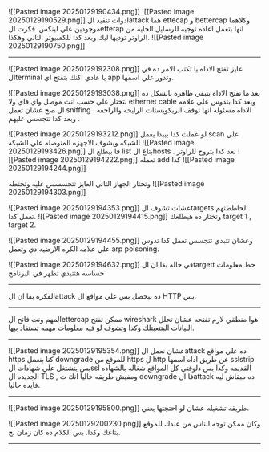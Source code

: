 ![[Pasted image 20250129190434.png]]
![[Pasted image 20250129190529.png]]
ادوات تنفيذ الattack هما ettecap و bettercap وكلاهما موجودين علي لينكس.
فكرت الetterap انها بتعمل اعاده توجيه للرسايل الجايه من الراوتر توديها ليك وبعد كدا للكمبيوتر التاني وهكذا.
![[Pasted image 20250129190750.png]]

-------------------------------------------------------------------------------

![[Pasted image 20250129192308.png]]
عايز تفتح الاداه يا تكتب الامر ده في الterminal يا عادي اكنك بتفتح اي app وتدور علي اسمها.

![[Pasted image 20250129193038.png]]
بعد ما تفتح الاداه بتبقي ظاهره بالشكل ده بتختار علي حسب انت موصل واي فاي ولا ethernet cable 
وبعد كدا بتدوس علي علامه ال صح عشان تعمل sniffing .
الاداه مسئوله انها توقف الريكويستات الرايحه والراجعه وبعد كدا تتجسس عليهم .

![[Pasted image 20250129193212.png]]
لو عملت كدا بيبدا يعمل scan علي الشبكه ويشوف الاجهزه المتوصله علي الشبكه 
![[Pasted image 20250129193426.png]]
فا بيطلع ال list بتاع الhosts . 
بعد كدا بتروح للراوتر
![[Pasted image 20250129194222.png]]
تعمله add كدا
![[Pasted image 20250129194244.png]]

وتختار الجهاز التاني العايز تتجسسس عليه وتحتطه 
![[Pasted image 20250129194303.png]]

![[Pasted image 20250129194353.png]]
عشات تشوف الtargets الحاططتهم تعمل كدا.
![[Pasted image 20250129194415.png]]
وتختار ده هيطلعك target 1 , target 2.

![[Pasted image 20250129194455.png]]
وعشان تتبدي تتجسس تعمل كدا تدوس علي علامه الكره الارضيه دي وتعمل arp poisoning.

![[Pasted image 20250129194632.png]]
في حاله بقا ان الtargett حط معلومات حساسه هتتبدي تظهر في البرنامج

-------------------------------------------------------------------------------
الفكره بقا ان الattack ده بيحصل بس علي مواقع ال HTTP بس.

-------------------------------------------------------------------------------
المهم ونت فاتح الettercap ممكن تفتح wireshark هوا منطقي لازم تفتحه عشان تحلل البيانات البتتعبتلك وكدا وتشوف لو فيه معلومات مهمه تستفاد بيها.

-------------------------------------------------------------------------------
![[Pasted image 20250129195354.png]]
عشان نعمل الattack ده علي مواقع https كنا بنعمل downgrade للموقع من https ل http
عن طريق اداه اسمها sslstrip بس بتشتغل علي شهادات الssl القديمه وكدا بس دلوقتي كل المواقع شغاله بالشهاده الجديده ال TLS ,  ومفيش طريقه حاليا انك ت downgrade فا الattack ده مبقاش ليه فايده حاليا.

-------------------------------------------------------------------------------
![[Pasted image 20250129195800.png]]
طريقه تشغيله عشان لو احتجتها يعني.

![[Pasted image 20250129200230.png]]
وكان ممكن توجه الناس من عندك للموقع بتاعك وكدا.
بس الكلام ده كان زمان بح.

-------------------------------------------------------------------------------

